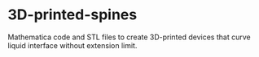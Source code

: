 # 3D-printed-spines
Mathematica code and STL files to create 3D-printed devices that curve liquid interface without extension limit. 
